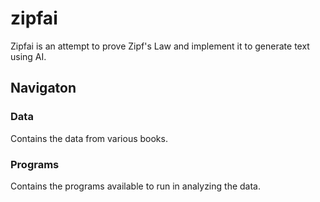 # zipfai

Zipfai is an attempt to prove Zipf's Law and implement it to generate text using AI. 

## Navigaton

### Data

Contains the data from various books.

### Programs

Contains the programs available to run in analyzing the data.
